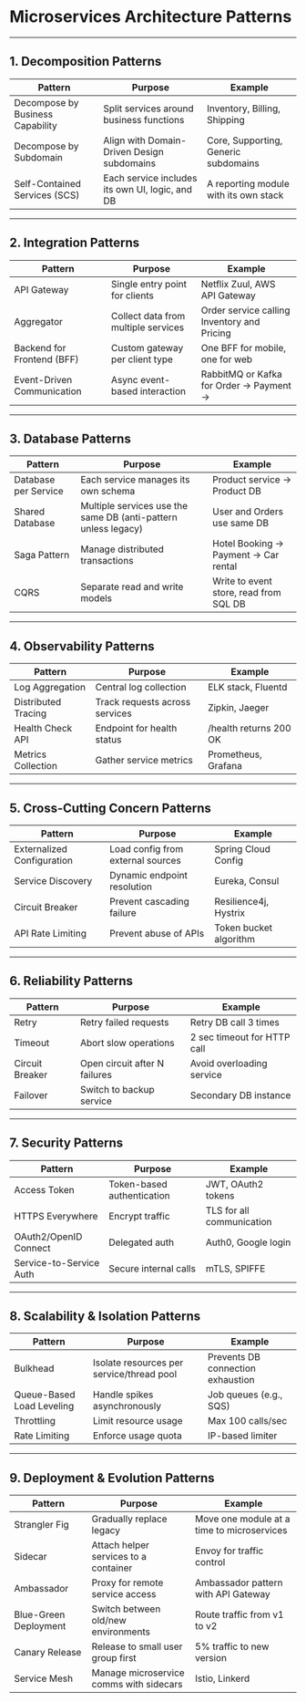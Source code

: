 
# Microservices Architecture Patterns

---

## 1. Decomposition Patterns

| Pattern                        | Purpose                                  | Example                                    |
|-------------------------------|------------------------------------------|--------------------------------------------|
| Decompose by Business Capability | Split services around business functions | Inventory, Billing, Shipping               |
| Decompose by Subdomain        | Align with Domain-Driven Design subdomains | Core, Supporting, Generic subdomains       |
| Self-Contained Services (SCS) | Each service includes its own UI, logic, and DB | A reporting module with its own stack |

---

## 2. Integration Patterns

| Pattern                | Purpose                             | Example                                              |
|------------------------|-------------------------------------|------------------------------------------------------|
| API Gateway            | Single entry point for clients      | Netflix Zuul, AWS API Gateway                        |
| Aggregator             | Collect data from multiple services | Order service calling Inventory and Pricing          |
| Backend for Frontend (BFF) | Custom gateway per client type | One BFF for mobile, one for web                      |
| Event-Driven Communication | Async event-based interaction   | RabbitMQ or Kafka for Order → Payment →             |

---

## 3. Database Patterns

| Pattern              | Purpose                               | Example                                             |
|----------------------|---------------------------------------|-----------------------------------------------------|
| Database per Service | Each service manages its own schema   | Product service → Product DB                        |
| Shared Database      | Multiple services use the same DB (anti-pattern unless legacy) | User and Orders use same DB      |
| Saga Pattern         | Manage distributed transactions       | Hotel Booking → Payment → Car rental                |
| CQRS                 | Separate read and write models        | Write to event store, read from SQL DB              |

---

## 4. Observability Patterns

| Pattern           | Purpose                              | Example                          |
|-------------------|--------------------------------------|----------------------------------|
| Log Aggregation   | Central log collection               | ELK stack, Fluentd               |
| Distributed Tracing | Track requests across services      | Zipkin, Jaeger                   |
| Health Check API  | Endpoint for health status           | /health returns 200 OK           |
| Metrics Collection | Gather service metrics              | Prometheus, Grafana              |

---

## 5. Cross-Cutting Concern Patterns

| Pattern                | Purpose                                | Example                             |
|------------------------|----------------------------------------|-------------------------------------|
| Externalized Configuration | Load config from external sources | Spring Cloud Config                 |
| Service Discovery      | Dynamic endpoint resolution            | Eureka, Consul                      |
| Circuit Breaker        | Prevent cascading failure              | Resilience4j, Hystrix               |
| API Rate Limiting      | Prevent abuse of APIs                  | Token bucket algorithm              |

---

## 6. Reliability Patterns

| Pattern         | Purpose                           | Example                               |
|------------------|-----------------------------------|---------------------------------------|
| Retry           | Retry failed requests              | Retry DB call 3 times                 |
| Timeout         | Abort slow operations              | 2 sec timeout for HTTP call           |
| Circuit Breaker | Open circuit after N failures      | Avoid overloading service             |
| Failover        | Switch to backup service           | Secondary DB instance                 |

---

## 7. Security Patterns

| Pattern                | Purpose                              | Example                             |
|------------------------|--------------------------------------|-------------------------------------|
| Access Token           | Token-based authentication           | JWT, OAuth2 tokens                  |
| HTTPS Everywhere       | Encrypt traffic                      | TLS for all communication           |
| OAuth2/OpenID Connect  | Delegated auth                       | Auth0, Google login                 |
| Service-to-Service Auth| Secure internal calls                | mTLS, SPIFFE                        |

---

## 8. Scalability & Isolation Patterns

| Pattern                | Purpose                              | Example                             |
|------------------------|--------------------------------------|-------------------------------------|
| Bulkhead              | Isolate resources per service/thread pool | Prevents DB connection exhaustion |
| Queue-Based Load Leveling | Handle spikes asynchronously     | Job queues (e.g., SQS)              |
| Throttling             | Limit resource usage                 | Max 100 calls/sec                   |
| Rate Limiting          | Enforce usage quota                  | IP-based limiter                    |

---

## 9. Deployment & Evolution Patterns

| Pattern               | Purpose                               | Example                             |
|------------------------|---------------------------------------|-------------------------------------|
| Strangler Fig         | Gradually replace legacy              | Move one module at a time to microservices |
| Sidecar               | Attach helper services to a container | Envoy for traffic control           |
| Ambassador            | Proxy for remote service access       | Ambassador pattern with API Gateway |
| Blue-Green Deployment | Switch between old/new environments   | Route traffic from v1 to v2         |
| Canary Release        | Release to small user group first     | 5% traffic to new version           |
| Service Mesh          | Manage microservice comms with sidecars | Istio, Linkerd                     |
